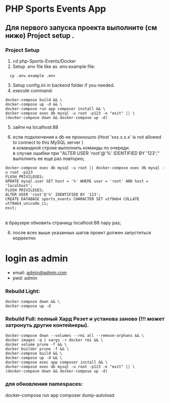 # PHP Sports Events App

## Для первого запуска проекта выполните (см ниже) Project setup .

### Project Setup

1. cd php-Sports-Events/Docker
2. Setup .env file like as .env.example file:

```
  cp .env.example .env
```

3. Setup config.ini in backend folder if you needed.
4. execute command:

```
docker-compose build && \
docker-compose up -d && \
docker-compose run app composer install && \
docker-compose exec db mysql -u root -p123 -e "exit" || \
(docker-compose down && docker-compose up -d)

```

5. зайти на localhost:88

6. если подключения к db не произошло (Host 'xxx.x.x.x' is not allowed to connect to this MySQL server ) <br>
   в командной строке выполнить команды по очереди. <br>
   в случае ошибки при "ALTER USER 'root'@'%' IDENTIFIED BY '123';" выполнить ее еще раз повторно;

```
docker-compose exec db mysql -u root || docker-compose exec db mysql -u root -p123
FLUSH PRIVILEGES;
UPDATE mysql.user SET host = '%' WHERE user = 'root' AND host = 'localhost';
FLUSH PRIVILEGES;
ALTER USER 'root'@'%' IDENTIFIED BY '123';
CREATE DATABASE sports_events CHARACTER SET utf8mb4 COLLATE utf8mb4_unicode_ci;
exit;
```

<br> в браузере обновить страницу localhost:88 пару раз;

6. после всех выше указанных шагов проект должен запуститься корректно

# login as admin

- email: admin@admin.com
- pwd: admin

### Rebuild Light:

```
docker-compose down && \
docker-compose up -d
```

### Rebuild Full: полный Хард Резет и установа заново (!!! может затронуть другие контейнеры).

```
docker-compose down --volumes --rmi all --remove-orphans && \
docker images -q | xargs -r docker rmi && \
docker volume prune -f && \
docker builder prune -f && \
docker-compose build && \
docker-compose up -d && \
docker-compose exec app composer install && \
docker-compose exec db mysql -u root -p123 -e "exit" || \
(docker-compose down && docker-compose up -d)
```

### для обновления namespaces:

docker-compose run app composer dump-autoload

